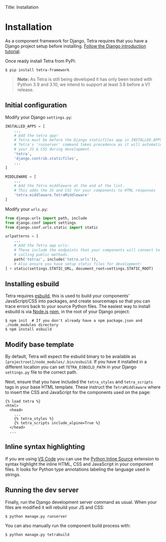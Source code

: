 Title: Installation

# Installation

As a component framework for Django, Tetra requires that you have a Django project setup before installing. [Follow the Django introduction tutorial](https://docs.djangoproject.com/en/4.0/intro/tutorial01/).

Once ready install Tetra from PyPi:

```
$ pip install tetra-framework
```

> **Note:** As Tetra is still being developed it has only been tested with Python 3.9 and 3.10, we intend to support at least 3.8 before a V1 release.

## Initial configuration

Modify your Django `settings.py`:

``` python
INSTALLED_APPS = [
    ...
    # Add the tetra app!
    # Tetra must be before the Django staticfiles app in INSTALLED_APPS so that the 
    # Tetra's 'runserver' command takes precedence as it will automatically recompile 
    # your JS & CSS during development.
    'tetra',
    'django.contrib.staticfiles',
    ...
]

MIDDLEWARE = [
    ...
    # Add the Tetra middleware at the end of the list.
    # This adds the JS and CSS for your components to HTML responses
    'tetra.middleware.TetraMiddleware'
]
```

Modify your `urls.py`:

``` python
from django.urls import path, include
from django.conf import settings
from django.conf.urls.static import static

urlpatterns = [
    ...
    # Add the Tetra app urls:
    # These include the endpoints that your components will connect to when 
    # calling public methods.
    path('tetra/', include('tetra.urls')),
    # Also ensure you have setup static files for development:
] + static(settings.STATIC_URL, document_root=settings.STATIC_ROOT)
```

## Installing esbuild

Tetra requires [esbuild](https://esbuild.github.io), this is used to build your components' JavaScript/CSS into packages, and create sourcemaps so that you can trace errors back to your source Python files. The easiest way to install esbuild is via [Node.js](https://nodejs.org) [npm](https://www.npmjs.com), in the root of your Django project:

```
$ npm init  # If you don't already have a npm package.json and ./node_modules directory
$ npm install esbuild
```

## Modify base template

By default, Tetra will expect the esbuild binary to be available as `[projectroot]/node_modules/.bin/esbuild`. If you have it installed in a different location you can set `TETRA_ESBUILD_PATH` in your Django `settings.py` file to the correct path.

Next, ensure that you have included the `tetra_styles` and `tetra_scripts` tags in your base HTML template. These instruct the `TetraMiddleware` where to insert the CSS and JavaScript for the components used on the page:

``` django
{% load tetra %}
<html>
  <head>
    ...
    {% tetra_styles %}
    {% tetra_scripts include_alpine=True %}
  </head>
  ...
```

## Inline syntax highlighting

If you are using [VS Code](https://code.visualstudio.com) you can use the [Python Inline Source](https://marketplace.visualstudio.com/items?itemName=samwillis.python-inline-source) extension to syntax highlight the inline HTML, CSS and JavaScript in your component files. It looks for Python type annotations labeling the language used in strings.

## Running the dev server

Finally, run the Django development server command as usual. When your files are modified it will rebuild your JS and CSS:

```
$ python manage.py runserver
```

You can also manually run the component build process with:

```
$ python manage.py tetrabuild
```
